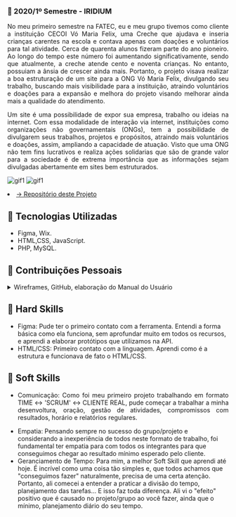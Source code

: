  ### 📍 2020/1º Semestre - IRIDIUM 
 <p align="justify">No meu primeiro semestre na FATEC, eu e meu grupo tivemos como cliente a instituição CECOI Vó Maria Felix, uma Creche que ajudava e inseria crianças carentes na escola e contava apenas com doações e voluntários para tal atividade. Cerca de quarenta alunos fizeram parte do ano pioneiro. Ao longo do tempo este número foi aumentando significativamente, sendo que atualmente, a creche atende cento e noventa crianças. No entanto, possuiam a ânsia de crescer ainda mais. Portanto, o projeto visava realizar a boa estruturação de um site para a ONG Vó Maria Felix, divulgando seu trabalho, buscando mais visibilidade para a instituição, atraindo voluntários e doações para a expansão e melhora do projeto visando melhorar ainda mais a qualidade do atendimento.</p>
<p align="justify">Um site é uma possibilidade de expor sua empresa, trabalho ou ideias na internet. Com essa modalidade de interação via internet, instituições como organizações não governamentais (ONGs), tem a possibilidade de divulgarem seus trabalhos, projetos e propósitos, atraindo mais voluntários e doações, assim, ampliando a capacidade de atuação. Visto que uma ONG não tem fins lucrativos e realiza ações solidarias que são de grande valor para a sociedade é de extrema importância que as informações sejam divulgadas abertamente em sites bem estruturados.</p>

![gif1](https://github.com/Iridium-FATEC/PI-IRIDIUM/blob/main/Projeto/P%C3%A1ginas_gifs/login.gif)
![gif1](https://github.com/Iridium-FATEC/PI-IRIDIUM/blob/main/Projeto/P%C3%A1ginas_gifs/site.gif)
 <li><a href="https://github.com/Iridium-FATEC/PI-IRIDIUM">→ Repositório deste Projeto</a></li> 
 
## 🔧 Tecnologias Utilizadas
- Figma, Wix.
- HTML,CSS, JavaScript.
- PHP, MySQL.

## 👨 Contribuições Pessoais
<p align="justify"><details>
<summary>Wireframes, GitHub, elaboração do Manual do Usuário</summary/=><br>
Dei o pontapé inicial no design do site, elaborei os wireframes das telas no figma e até no WIX para ter mais noção de recursos de UX, sempre em acordo com todos do grupo. Também contribui com a criação do manual do usuário e elaboração do repositório no github. <br>
 
 <details><summary> Wireframes </summary>
  <a href="https://www.figma.com/file/reOnZxAVKGjLkEKW7WkVbG/Untitled?node-id=0%3A1">1º Protótipo - FIGMA</a>
  </details>
 
</br>
<p align="justify">Vale destacar também que foi meu primeiro ano na FATEC, fazendo um curso de tecnologia e participando de um projeto que, embora acadêmico, possui responsabilidades relevantes e tem alta dimensão de aprendizado. No início do semestre me lembro de ficar com receio de não conseguir realizar um bom trabalho, mas foi ai que surgiu o aprendizado diário com o time, professores e colegas de sala. Ali comecei a aprender o compromisso com as Dailys e a importância destas, aprendi como funcionava o SCRUM, ou seja, até eu chegar  no Manual do Usuário, Elaboração do Github e "desenho" dos Wireframes (como citei antes) foram muitas horas dedicadas de pesquisa, aprendi a pesquisa e pude contribuir com o grupo aplicando todo o conteúdo que absorvi durante o semestre para contribuir com os itens que citei até aqui. </details></p>
 
## 🔹 Hard Skills
- Figma: Pude ter o primeiro contato com a ferramenta. Entendi a forma básica como ela funciona, sem aprofundar muito em todos os recursos, e aprendi a elaborar protótipos que utilizamos na API.
- HTML/CSS: Primeiro contato com a linguagem. Aprendi como é a estrutura e funcionava de fato o HTML/CSS.

## 🔹 Soft Skills
- <p align="justify">Comunicação: Como foi meu primeiro projeto trabalhando em formato TIME ↔ 'SCRUM' ↔ CLIENTE REAL, pude começar a trabalhar a minha desenvoltura, oração, gestão de atividades, compromissos com resultados, horário e relatórios regulares.
- Empatia: Pensando sempre no sucesso do grupo/projeto e considerando a inexperiência de todos neste formato de trabalho, foi fundamental ter empatia para com todos os integrantes para que conseguimos chegar ao resultado mínimo esperado pelo cliente.
- Geranciamento de Tempo: Para mim, a melhor Soft Skill que aprendi até hoje. É incrível como uma coisa tão simples e, que todos achamos que "conseguimos fazer" naturalmente, precisa de uma certa atenção. Portanto, ali comecei a entender a praticar a divisão do tempo, planejamento das tarefas... E isso faz toda diferença. Ali vi o "efeito" positivo que é causado no projeto/grupo ao você fazer, ainda que o mínimo, planejamento diário do seu tempo.</p>
 
 
